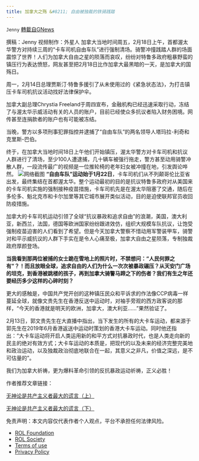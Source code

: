 ```yaml
---
title: 加拿大之殇 &#8211; 自由被独裁的铁骑践踏
---
```

`Jenny` [轉載自GNews](https://gnews.org/zh-hans/2030449/)

撰稿：Jenny
视频制作：外星人
加拿大当地时间周五，2月18日上午，首都渥太华警方对持续三周的“卡车司机自由车队”进行强制清场。骑警冲撞践踏人群的场面震惊了世界！人们为加拿大自由之星的陨落而哀叹，纷纷对特鲁多政府粗暴野蛮的镇压行为表达愤怒，网友甚至把2月18日比作加拿大最黑暗的一天，是加拿大的国殇日。

周一，2月14日总理贾斯汀·特鲁多援引了从未使用过的《紧急状态法》，为打击镇压卡车司机抗议活动找好法律保护伞。

加拿大副总理Chrystia Freeland于周四宣布，金融机构已经迅速采取行动，冻结了与渥太华示威活动有关的人员的账户，目前已经使众多抗议者陷入财务困境。网传甚至连捐款者的账户也有可能被冻结。

当晚，警方以多项刑事犯罪指控并逮捕了“自由车队”的两名领导人塔玛拉-利奇和克里斯-巴伯。

终于，在加拿大当地时间18日上午他们开始镇压，渥太华警方对卡车司机和抗议人群进行了清场，至少100人遭逮捕，几十辆车被强行拖走，警方甚至动用骑警冲散人群，一段流传最广的视频是一位推轮椅的老年妇女被冲撞在地，引发舆论哗然。
![](https://assets.gnews.org/wp-content/uploads/2022/02/09bc3dad-740c-49a1-897b-f5a413b056c7.jpg)网络截图
**“自由车队”运动始于1月22日**，卡车司机们从不列颠哥伦比亚省出发，最终集结在首都渥太华。整个运动最初的目的是抗议特鲁多政府对从美国来的卡车司机实施的强制接种疫苗措施，卡车司机先是在渥太华阻塞了交通，随后在多伦多、魁北克市和卡尔加里等其它城市展开类似活动，目的是迫使联邦官员收回防疫措施。

加拿大的卡车司机运动引领了全球“抗议暴政和追求自由”的浪潮，美国，澳大利亚，新西兰，法国，德国等欧洲国家纷纷跟进效仿，组织大规模车队抗议，让饱受强制疫苗迫害的人们看到了希望。但是今天加拿大警察不惜动用军警装甲车，骑警对和平示威抗议的人群下手实在是令人心痛至极，加拿大自由之星陨落，专制独裁政府厚颜登场。

**当我看到那两位被捕的女士跪在雪地上的照片时，不禁想问：“人民何罪之有”？！而且放眼全球，追求自由的人们为什么一次次被暴政碾压？从天安门广场的坦克，到香港被跳楼的孩子，再到加拿大骑警马蹄之下的伤者？我们有生之年还要经历多少这样的心碎时刻？**

更大的感触是，中国共产党开创的这种镇压民众和平诉求的作法像CCP病毒一样蔓延全球，就像文贵先生在香港反送中运动时，对袖手旁观的西方政客说的那样，“今天的香港就是明天的欧洲，加拿大，澳大利亚……”果然验证了。

2月13日，郭文贵先生在大直播中指出，当下发生的所有的大卡车运动，都来源于郭先生在2019年6月香港返送中运动时策划的香港大卡车运动。同时他还指出：“大卡车运动将开启人类运用新的和平方式对抗暴政时代，也是人类走向新的民主的绝对有效方式；大卡车运动的本质是，把现代的以及未来的经济完整完美地和政治运动，以及独裁政治彻底地联合在一起，其意义之非凡，价值之深远，是不可估量的”。

我们为加拿大祈祷，更为爆料革命引领的反抗暴政运动祈祷，正义必胜！

作者推荐文章链接：

[无神论是共产主义者最大的谎言（上）](https://gnews.org/zh-hans/586537/)

[无神论是共产主义者最大的谎言（下）](https://gnews.org/zh-hans/595142/)



 

免责声明：本文内容仅代表作者个人观点，平台不承担任何法律风险。

- [ROL Foundation](https://rolfoundation.org/)
- [ROL Society](https://rolsociety.org/)
- [Terms of use](https://gnews.org/terms-of-use-3/)
- [Privacy Policy](https://gnews.org/privacy-policy/)
